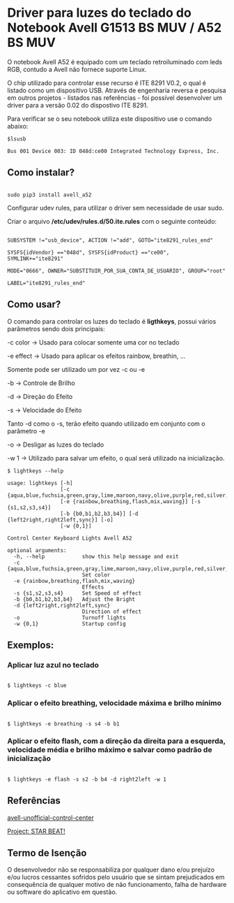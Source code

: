 # Driver para luzes do teclado do Notebook Avell G1513 BS MUV / A52 BS MUV

O notebook Avell A52 é equipado com um teclado retroiluminado com leds RGB, contudo a Avell não fornece suporte Linux.

O chip utilizado para controlar esse recurso é ITE 8291 V0.2, o qual é listado como um dispositivo USB. Através de engenharia reversa e pesquisa em outros projetos - listados nas referências - foi possível desenvolver um driver para a versão 0.02 do dispostivo ITE 8291.

Para verificar se o seu notebook utiliza este dispositivo use o comando abaixo:

```console
$lsusb

Bus 001 Device 003: ID 048d:ce00 Integrated Technology Express, Inc.

```


## Como instalar?

```console

sudo pip3 install avell_a52

```
Configurar udev rules, para utilizar o driver sem necessidade de usar sudo.

Criar o arquivo  **/etc/udev/rules.d/50.ite.rules** com o seguinte conteúdo:

```

SUBSYSTEM !="usb_device", ACTION !="add", GOTO="ite8291_rules_end"
  
SYSFS{idVendor} =="048d", SYSFS{idProduct} =="ce00", SYMLINK+="ite8291"

MODE="0666", OWNER="SUBSTITUIR_POR_SUA_CONTA_DE_USUARIO", GROUP="root"

LABEL="ite8291_rules_end"

```

## Como usar?

O comando para controlar os luzes do teclado é **ligthkeys**, possui vários parâmetros sendo dois principais:

-c color -> Usado para colocar somente uma cor no teclado

-e effect -> Usado para aplicar os efeitos rainbow, breathin, ...

Somente pode ser utilizado um por vez -c ou -e 

-b -> Controle de Brilho

-d -> Direção do Efeito

-s -> Velocidade do Efeito

Tanto -d como o -s, terão efeito quando utilizado em conjunto com o parâmetro -e

-o -> Desligar as luzes do teclado

-w 1 -> Utilizado para salvar um efeito, o qual será utilizado na inicialização.

```console
$ lightkeys --help

usage: lightkeys [-h]
                 [-c {aqua,blue,fuchsia,green,gray,lime,maroon,navy,olive,purple,red,silver,teal,white,yellow,orange}]
                 [-e {rainbow,breathing,flash,mix,waving}] [-s {s1,s2,s3,s4}]
                 [-b {b0,b1,b2,b3,b4}] [-d {left2right,right2left,sync}] [-o]
                 [-w {0,1}]

Control Center Keyboard Lights Avell A52

optional arguments:
  -h, --help            show this help message and exit
  -c {aqua,blue,fuchsia,green,gray,lime,maroon,navy,olive,purple,red,silver,teal,white,yellow,orange}
                        Set color
  -e {rainbow,breathing,flash,mix,waving}
                        Effects
  -s {s1,s2,s3,s4}      Set Speed of effect
  -b {b0,b1,b2,b3,b4}   Adjust the Bright
  -d {left2right,right2left,sync}
                        Direction of effect
  -o                    Turnoff lights
  -w {0,1}              Startup config
```

## Exemplos:

### Aplicar luz azul no teclado

```console

$ lightkeys -c blue

```

### Aplicar o efeito breathing, velocidade máxima e brilho mínimo

```console

$ lightkeys -e breathing -s s4 -b b1

```


### Aplicar o efeito flash, com a direção da direita para a esquerda, velocidade média e brilho máximo e salvar como padrão de inicialização

```console

$ lightkeys -e flash -s s2 -b b4 -d right2left -w 1

```


## Referências

[avell-unofficial-control-center](https://github.com/rodgomesc/avell-unofficial-control-center)

[Project: STAR BEAT!](https://github.com/kirainmoe/project-starbeat)

## Termo de Isenção

O desenvolvedor não se responsabiliza por qualquer dano e/ou prejuízo e/ou lucros cessantes sofridos pelo usuário que se sintam prejudicados em consequência de qualquer motivo de não funcionamento, falha de hardware ou software do aplicativo em questão. 

